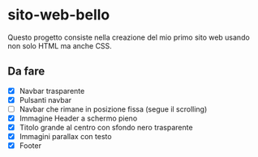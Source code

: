 # sito-web-bello
Questo progetto consiste nella creazione del mio primo sito web usando non solo HTML ma anche CSS.

## Da fare
- [x] Navbar trasparente
- [x] Pulsanti navbar
- [ ] Navbar che rimane in posizione fissa (segue il scrolling)
- [x] Immagine Header a schermo pieno
- [x] Titolo grande al centro con sfondo nero trasparente
- [x] Immagini parallax con testo
- [x] Footer
